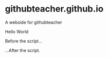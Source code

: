 # githubteacher.github.io
A webside for githubteacher


Hello World

<!DOCTYPE HTML>
<html>

<body>

  <p>Before the script...</p>

  <script>
    alert( 'next steps - insert a pickcher in a web page' );
  </script>

  <p>...After the script.</p>

</body>

</html>
